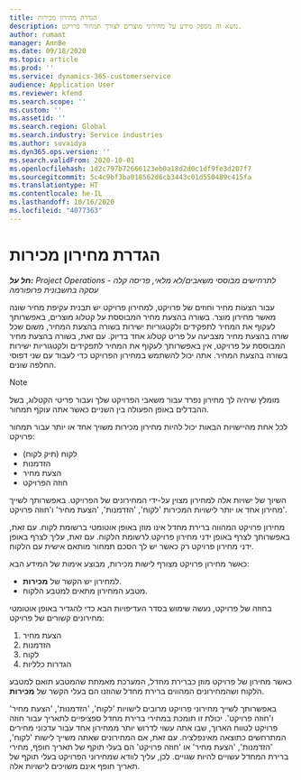 ```yaml
---
title: הגדרת מחירון מכירות
description: נושא זה מספק מידע על מחירוני מוצרים לצורך תמחור פרויקט.
author: rumant
manager: AnnBe
ms.date: 09/18/2020
ms.topic: article
ms.prod: ''
ms.service: dynamics-365-customerservice
audience: Application User
ms.reviewer: kfend
ms.search.scope: ''
ms.custom: ''
ms.assetid: ''
ms.search.region: Global
ms.search.industry: Service industries
ms.author: suvaidya
ms.dyn365.ops.version: ''
ms.search.validFrom: 2020-10-01
ms.openlocfilehash: 1d2c797b72666123eb0a18d2d0c1df9fe3d207f7
ms.sourcegitcommit: 5c4c9bf3ba018562d6cb3443c01d550489c415fa
ms.translationtype: HT
ms.contentlocale: he-IL
ms.lasthandoff: 10/16/2020
ms.locfileid: "4077363"
---
```

# <a name="sales-price-list-setup"></a>הגדרת מחירון מכירות

_**חל על:** Project Operations לתרחישים מבוססי משאבים/לא מלאי, פריסה קלה - עסקה בחשבונית פרופורמה_

עבור הצעות מחיר וחוזים של פרויקט, למחירון פרויקט יש תבנית עקיפת מחיר שונה מאשר מחירון מוצר. בשורה בהצעת מחיר המבוססת על קטלוג מוצרים, באפשרותך לעקוף את המחיר לתפקידים ולקטגוריות ישירות בשורה בהצעת המחיר, משום שכל שורה בהצעת מחיר מצביעה על פריט קטלוג אחד בדיוק. עם זאת, בשורה בהצעת מחיר המבוססת על פרויקט, אין באפשרותך לעקוף את המחיר לתפקידים ולקטגוריות ישירות בשורה בהצעת המחיר. אתה יכול להשתמש במחירון הפרויקט כדי לעבוד עם שני דפוסי החלפה שונים.

> [!NOTE]
> מומלץ שיהיה לך מחירון נפרד עבור משאבי הפרויקט שלך ועבור פריטי הקטלוג, בשל ההבדלים באופן הפעולה בין השניים כאשר אתה עוקף תמחור.

לכל אחת מהיישויות הבאות יכול להיות מחירון מכירות משויך אחד או יותר עבור תמחור פרויקט:

- לקוח (תיק לקוח) 
- הזדמנות 
- הצעת מחיר 
- חוזה הפרויקט

השיוך של ישויות אלה למחירון מצוין על-ידי המחירונים של הפרויקט. באפשרותך לשייך מחירון אחד או יותר לישויות המכירות 'לקוח', 'הזדמנות', 'הצעת מחיר' ו'חוזה פרויקט'.

מחירון פרויקט המהווה ברירת מחדל אינו מוזן באופן אוטומטי ברשומת לקוח. עם זאת, באפשרותך לצרף באופן ידני מחירון פרויקט לרשומת הלקוח. עם זאת, עליך לצרף באופן ידני מחירון פרויקט רק כאשר יש לך הסכם תמחור מותאם אישית עם הלקוח. 

כאשר מחירון פרויקט מצורף לישות מכירות, מבוצע אימות של המידע הבא:

- למחירון יש הקשר של **מכירות**. 
- מטבע המחירון מתאים למטבע הלקוח. 

בחוזה של פרויקט, נעשה שימוש בסדר העדיפויות הבא כדי להגדיר באופן אוטומטי מחירונים קשורים של פרויקט:

1. הצעת מחיר
2. הזדמנות
3. לקוח 
4. הגדרות כלליות 

כאשר מחירון של פרויקט מוזן כברירת מחדל, המערכת מאמתת שהמטבע תואם למטבע הלקוח ושהמחירונים המהווים ברירת מחדל שהוזנו הם בעלי הקשר של **מכירות**.

באפשרותך לשייך מחירוני פרויקט מרובים לישויות 'לקוח', 'הזדמנות', 'הצעת מחיר' ו'חוזה פרויקט'. יכולת זו תומכת במחירי ברירת מחדל ספציפיים לתאריך עבור חוזה פרויקט לטווח הארוך, שבו אתה עשוי לדרוש יותר ממחירון אחד עבור עדכוני מחירים המתרחשים כתוצאה מאינפלציה. עם זאת, אם המחירונים שאתה משייך לישות 'לקוח', 'הזדמנות', 'הצעת מחיר' או 'חוזה פרויקט' הם בעלי תוקף של תאריך חופף, מחירי ברירת המחדל עשויים להיות שגויים. לכן, עליך לוודא שמחירוני הפרויקט בעלי תוקף של תאריך חופף אינם משויכים לישויות אלה.
